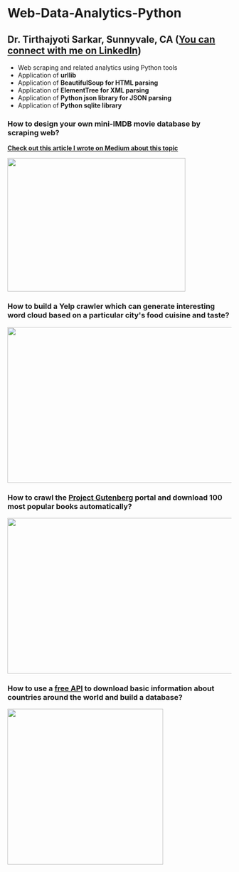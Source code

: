 # Web-Data-Analytics-Python
## Dr. Tirthajyoti Sarkar, Sunnyvale, CA ([You can connect with me on LinkedIn](https://www.linkedin.com/in/tirthajyoti-sarkar-2127aa7/))

* Web scraping and related analytics using Python tools
* Application of **urllib**
* Application of **BeautifulSoup for HTML parsing**
* Application of **ElementTree for XML parsing**
* Application of **Python json library for JSON parsing**
* Application of **Python sqlite library**

### How to design your own mini-IMDB movie database by scraping web?
**[Check out this article I wrote on Medium about this topic](https://towardsdatascience.com/step-by-step-guide-to-build-your-own-mini-imdb-database-fc39af27d21b)**

<img src="https://cdn-images-1.medium.com/max/1000/1*WvTpS5A6uGZ2m021K31dCQ.png" width="400" height="300"/>

### How to build a Yelp crawler which can generate interesting word cloud based on a particular city's food cuisine and taste?
<img src="https://raw.githubusercontent.com/tirthajyoti/Web-Database-Analytics-Python/master/Images/Yelp_word_cloud_1.png" width="600" height="350"/>

### How to crawl the [Project Gutenberg](https://www.gutenberg.org/) portal and download 100 most popular books automatically?
<img src="https://i.pinimg.com/originals/3a/b8/d5/3ab8d5c378f62bfa723d89d2a4aee3db.jpg" width="600" height="350"/>

### How to use a [free API](https://restcountries.eu/) to download basic information about countries around the world and build a database?
<img src="https://raw.githubusercontent.com/tirthajyoti/Web-Database-Analytics-Python/master/Images/Building%20country%20database.png" height="350"/>

